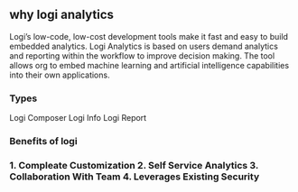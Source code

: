 ## why logi analytics
Logi’s low-code, low-cost development tools make it fast and easy to build embedded analytics.
Logi Analytics is based on users demand analytics and reporting within the workflow to improve decision making.
The tool allows org to embed machine learning and artificial intelligence capabilities into their own applications.

### Types
Logi Composer
Logi Info
Logi Report

<h3>Benefits of logi<h3>
 <ui> 
1. Compleate Customization
2. Self Service Analytics
3. Collaboration With Team
4. Leverages Existing Security
</ui>
